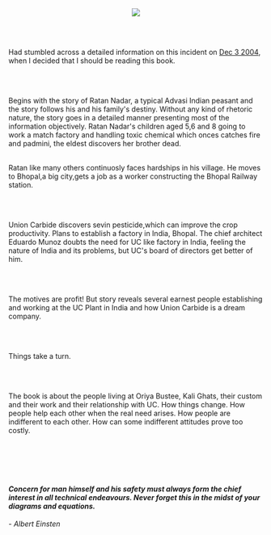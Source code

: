 <html><body><div style="text-align:center;"><img src="http://a1204.g.akamai.net/7/1204/1401/04111116011/images.barnesandnoble.com/images/8600000/8608555.jpg">

<br></div>

<br>Had stumbled across a detailed information on this incident on <a href="http://usr.blogspot.com/2004/12/bhopal-disaster.html">Dec 3 2004</a>, when I decided that I should be reading this book.

<br>

<br>Begins with the story of Ratan Nadar, a typical Advasi Indian peasant and the story follows his and his family's destiny. Without any kind of rhetoric nature, the story goes in a detailed manner presenting most of the information objectively. Ratan Nadar's children aged 5,6 and 8 going to work a match factory and handling toxic chemical which onces catches fire and padmini, the eldest discovers her brother dead.

<br>Ratan like many others continuosly faces hardships in his village. He moves to Bhopal,a big city,gets a job as a worker constructing the Bhopal Railway station.

<br>

<br>Union Carbide discovers sevin pesticide,which can improve the crop productivity. Plans to establish a factory in India, Bhopal. The chief architect Eduardo Munoz doubts the need for UC like factory in India, feeling the nature of India and its problems, but UC's board of directors get better of him.

<br>

<br>The motives are profit! But story reveals several earnest people establishing and working at the UC Plant in India and how Union Carbide is a dream company.

<br>

<br>Things take a turn.

<br>

<br>The book is about the people living at Oriya Bustee, Kali Ghats, their custom and their work and their relationship with UC. How things change. How people help each other when the real need arises. How people are indifferent to each other. How can some indifferent attitudes prove too costly.

<br>

<br>

<br><h4><i>Concern for man himself and his safety must always form the chief interest in all technical endeavours. Never forget this in the midst of your diagrams and equations. <i></i></i></h4><p><i><i>- Albert Einsten

<br></i></i></p><p><em>

<br>

<br> </em></p></body></html>